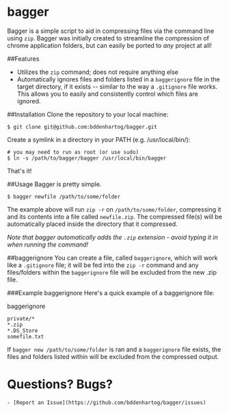 bagger
======

Bagger is a simple script to aid in compressing files via the command line using `zip`. Bagger was initially created to streamline the compression of chrome application folders, but can easily be ported to _any_ project at all!

##Features
- Utilizes the `zip` command; does not require anything else
- Automatically ignores files and folders listed in a `baggerignore` file in the target directory, if it exists -- similar to the way a `.gitignore` file works. This allows you to easily and consistently control which files are ignored.

##Installation
Clone the repository to your local machine:
    
    $ git clone git@github.com:bddenhartog/bagger.git

Create a symlink in a directory in your PATH (e.g. /usr/local/bin/):
    
    # you may need to run as root (or use sudo)
    $ ln -s /path/to/bagger/bagger /usr/local/bin/bagger

That's it!

##Usage
Bagger is pretty simple.
    
    $ bagger newfile /path/to/some/folder

The example above will run `zip -r` on `/path/to/some/folder`, compressing it and its contents into a file called `newfile.zip`. The compressed file(s) will be automatically placed inside the directory that it compressed.

_Note that bagger automatically adds the `.zip` extension - avoid typing it in when running the command!_

##baggerignore
You can create a file, called `baggerignore`, which will work like a `.gitignore` file; it will be fed into the `zip -r` command and any files/folders within the `baggerignore` file will be excluded from the new .zip file.

###Example baggerignore
Here's a quick example of a baggerignore file:

baggerignore
    
    private/*
    *.zip
    *.DS_Store
    somefile.txt

If `bagger new /path/to/some/folder` is ran and a `baggerignore` file exists, the files and folders listed within will be excluded from the compressed output.

Questions? Bugs?
================
    - [Report an Issue](https://github.com/bddenhartog/bagger/issues)
